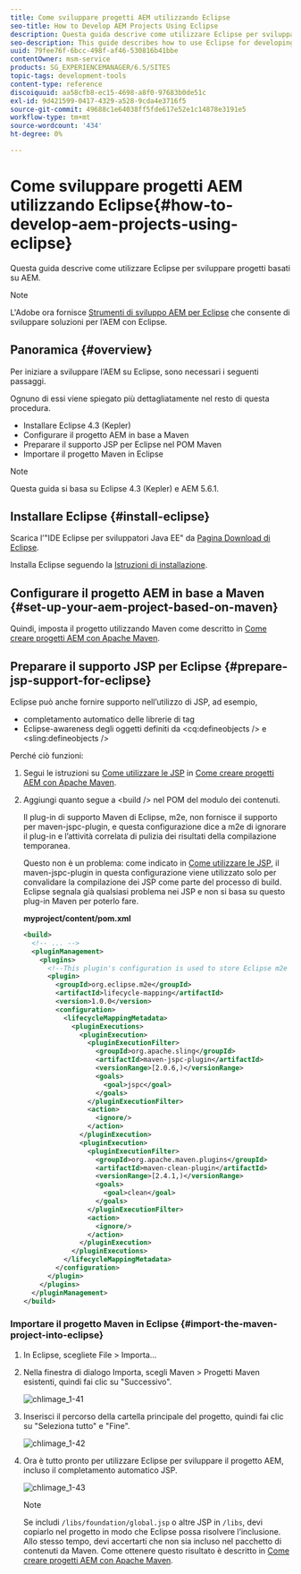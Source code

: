 ```yaml
---
title: Come sviluppare progetti AEM utilizzando Eclipse
seo-title: How to Develop AEM Projects Using Eclipse
description: Questa guida descrive come utilizzare Eclipse per sviluppare progetti basati su AEM
seo-description: This guide describes how to use Eclipse for developing AEM based projects
uuid: 79fee76f-6bcc-498f-af46-530816b41bbe
contentOwner: msm-service
products: SG_EXPERIENCEMANAGER/6.5/SITES
topic-tags: development-tools
content-type: reference
discoiquuid: aa58cfb8-ec15-4698-a8f0-97683b0de51c
exl-id: 9d421599-0417-4329-a528-9cda4e3716f5
source-git-commit: 49688c1e64038ff5fde617e52e1c14878e3191e5
workflow-type: tm+mt
source-wordcount: '434'
ht-degree: 0%

---
```


# Come sviluppare progetti AEM utilizzando Eclipse{#how-to-develop-aem-projects-using-eclipse}

Questa guida descrive come utilizzare Eclipse per sviluppare progetti basati su AEM.

>[!NOTE]
>
>L&#39;Adobe ora fornisce [Strumenti di sviluppo AEM per Eclipse](/help/sites-developing/aem-eclipse.md) che consente di sviluppare soluzioni per l’AEM con Eclipse.

## Panoramica {#overview}

Per iniziare a sviluppare l’AEM su Eclipse, sono necessari i seguenti passaggi.

Ognuno di essi viene spiegato più dettagliatamente nel resto di questa procedura.

* Installare Eclipse 4.3 (Kepler)
* Configurare il progetto AEM in base a Maven
* Preparare il supporto JSP per Eclipse nel POM Maven
* Importare il progetto Maven in Eclipse

>[!NOTE]
>
>Questa guida si basa su Eclipse 4.3 (Kepler) e AEM 5.6.1.

## Installare Eclipse {#install-eclipse}

Scarica l’&quot;IDE Eclipse per sviluppatori Java EE&quot; da [Pagina Download di Eclipse](https://www.eclipse.org/downloads/).

Installa Eclipse seguendo la [Istruzioni di installazione](https://wiki.eclipse.org/Eclipse/Installation).

## Configurare il progetto AEM in base a Maven {#set-up-your-aem-project-based-on-maven}

Quindi, imposta il progetto utilizzando Maven come descritto in [Come creare progetti AEM con Apache Maven](/help/sites-developing/ht-projects-maven.md).

## Preparare il supporto JSP per Eclipse {#prepare-jsp-support-for-eclipse}

Eclipse può anche fornire supporto nell’utilizzo di JSP, ad esempio,

* completamento automatico delle librerie di tag
* Eclipse-awareness degli oggetti definiti da &lt;cq:defineobjects /> e &lt;sling:defineobjects />

Perché ciò funzioni:

1. Segui le istruzioni su [Come utilizzare le JSP](/help/sites-developing/ht-projects-maven.md#how-to-work-with-jsps) in [Come creare progetti AEM con Apache Maven](/help/sites-developing/ht-projects-maven.md).
1. Aggiungi quanto segue a &lt;build /> nel POM del modulo dei contenuti.

   Il plug-in di supporto Maven di Eclipse, m2e, non fornisce il supporto per maven-jspc-plugin, e questa configurazione dice a m2e di ignorare il plug-in e l’attività correlata di pulizia dei risultati della compilazione temporanea.

   Questo non è un problema: come indicato in [Come utilizzare le JSP](/help/sites-developing/ht-projects-maven.md#how-to-work-with-jsps), il maven-jspc-plugin in questa configurazione viene utilizzato solo per convalidare la compilazione dei JSP come parte del processo di build. Eclipse segnala già qualsiasi problema nei JSP e non si basa su questo plug-in Maven per poterlo fare.

   **myproject/content/pom.xml**

   ```xml
   <build>
     <!-- ... -->
     <pluginManagement>
       <plugins>
         <!--This plugin's configuration is used to store Eclipse m2e settings only. It has no influence on the Maven build itself.-->
         <plugin>
           <groupId>org.eclipse.m2e</groupId>
           <artifactId>lifecycle-mapping</artifactId>
           <version>1.0.0</version>
           <configuration>
             <lifecycleMappingMetadata>
               <pluginExecutions>
                 <pluginExecution>
                   <pluginExecutionFilter>
                     <groupId>org.apache.sling</groupId>
                     <artifactId>maven-jspc-plugin</artifactId>
                     <versionRange>[2.0.6,)</versionRange>
                     <goals>
                       <goal>jspc</goal>
                     </goals>
                   </pluginExecutionFilter>
                   <action>
                     <ignore/>
                   </action>
                 </pluginExecution>
                 <pluginExecution>
                   <pluginExecutionFilter>
                     <groupId>org.apache.maven.plugins</groupId>
                     <artifactId>maven-clean-plugin</artifactId>
                     <versionRange>[2.4.1,)</versionRange>
                     <goals>
                       <goal>clean</goal>
                     </goals>
                   </pluginExecutionFilter>
                   <action>
                     <ignore/>
                   </action>
                 </pluginExecution>
               </pluginExecutions>
             </lifecycleMappingMetadata>
           </configuration>
         </plugin>
       </plugins>
     </pluginManagement>
   </build>
   ```

### Importare il progetto Maven in Eclipse {#import-the-maven-project-into-eclipse}

1. In Eclipse, scegliete File > Importa...
1. Nella finestra di dialogo Importa, scegli Maven > Progetti Maven esistenti, quindi fai clic su &quot;Successivo&quot;.

   ![chlimage_1-41](assets/chlimage_1-41a.png)

1. Inserisci il percorso della cartella principale del progetto, quindi fai clic su &quot;Seleziona tutto&quot; e &quot;Fine&quot;.

   ![chlimage_1-42](assets/chlimage_1-42a.png)

1. Ora è tutto pronto per utilizzare Eclipse per sviluppare il progetto AEM, incluso il completamento automatico JSP.

   ![chlimage_1-43](assets/chlimage_1-43a.png)

   >[!NOTE]
   >
   >Se includi `/libs/foundation/global.jsp` o altre JSP in `/libs`, devi copiarlo nel progetto in modo che Eclipse possa risolvere l’inclusione. Allo stesso tempo, devi accertarti che non sia incluso nel pacchetto di contenuti da Maven. Come ottenere questo risultato è descritto in [Come creare progetti AEM con Apache Maven](/help/sites-developing/ht-projects-maven.md).
